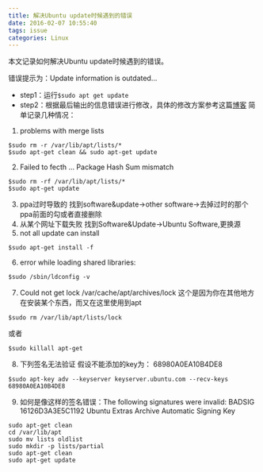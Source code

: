 ```yaml
---
title: 解决Ubuntu update时候遇到的错误 
date: 2016-02-07 10:55:40
tags: issue
categories: Linux
---
```


本文记录如何解决Ubuntu update时候遇到的错误。
<!--more-->
错误提示为：Update information is outdated...
- step1：运行```$sudo apt get update```
- step2：根据最后输出的信息错误进行修改，具体的修改方案参考这篇[博客](https://linux.cn/article-5603-1.html#3_447)
简单记录几种情况：
1. problems with merge lists
```shell
$sudo rm -r /var/lib/apt/lists/*
$sudo apt-get clean && sudo apt-get update
```
2. Failed to fecth ... Package Hash Sum mismatch
```shell
$sudo rm -rf /var/lib/apt/lists/*
$sudo apt-get update
```
3. ppa过时导致的
找到software&update->other software->去掉过时的那个ppa前面的勾或者直接删除
4. 从某个网址下载失败
找到Software&Update->Ubuntu Software,更换源
5. not all update can install
```shell
$sudo apt-get install -f
```
6. error while loading shared libraries:
```shell
$sudo /sbin/ldconfig -v
```
7. Could not get lock /var/cache/apt/archives/lock
这个是因为你在其他地方在安装某个东西，而又在这里使用到apt
```shell
$sudo rm /var/lib/apt/lists/lock
```
或者
```shell
$sudo killall apt-get
```
8. 下列签名无法验证
假设不能添加的key为： 68980A0EA10B4DE8
```shell
$sudo apt-key adv --keyserver keyserver.ubuntu.com --recv-keys 68980A0EA10B4DE8
```
9. 如何是像这样的签名错误：The following signatures were invalid: BADSIG 16126D3A3E5C1192 Ubuntu Extras Archive Automatic Signing Key
```shell
sudo apt-get clean
cd /var/lib/apt
sudo mv lists oldlist
sudo mkdir -p lists/partial
sudo apt-get clean
sudo apt-get update
```
